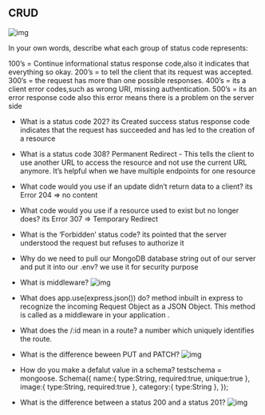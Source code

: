## CRUD 

![img](https://camo.githubusercontent.com/8659fc88ec6a71e39d976341a7931d9daa4d9c8885e6cee63e9158d7bb453cdc/68747470733a2f2f7777772e6d696c746f6e6d61726b6574696e672e636f6d2f77702d636f6e74656e742f75706c6f6164732f323031382f30342f63727564616c6c70726f6772616d73646f6974646f776e6c6f61642e706e67)

In your own words, describe what each group of status code represents:

100’s = Continue informational status response code,also it indicates that everything so okay.
200’s = to tell the client that its request was accepted.
300’s =  the request has more than one possible responses.
400’s = its a client error codes,such as wrong URI, missing authentication.
500’s = its an error response code also this error means there is a problem on the server side

- What is a status code 202?
its Created success status response code indicates that the request has succeeded and has led to the creation of a resource

- What is a status code 308?
Permanent Redirect - This tells the client to use another URL to access the resource and not use the current URL anymore. It’s helpful when we have multiple endpoints for one resource

- What code would you use if an update didn’t return data to a client?
 its Error 204 => no content 

- What code would you use if a resource used to exist but no longer does?
its Error 307 => Temporary Redirect

- What is the ‘Forbidden’ status code?
its pointed that the server understood the request but refuses to authorize it 


- Why do we need to pull our MongoDB database string out of our server and put it into our .env?
we use it for security purpose 

 - What is middleware?
 ![img](https://slideplayer.com/4804255/15/images/slide_1.jpg)
 
- What does app.use(express.json()) do?
method inbuilt in express to recognize the incoming Request Object as a JSON Object. This method is called as a middleware in your application .

- What does the /:id mean in a route?
 a number which uniquely identifies the route.

- What is the difference beween PUT and PATCH?
![img](https://warroom.rsmus.com/wp-content/uploads/2017/08/table_2.png)

- How do you make a defalut value in a schema?
testschema = mongoose. Schema({ name:{ type:String, required:true, unique:true }, image:{ type:String, required:true }, category:{ type:String }, });

- What is the difference between a status 200 and a status 201?
![img](https://image.slidesharecdn.com/springmvctoiosandtherest-130219141749-phpapp01/95/spring-mvc-to-ios-and-the-rest-15-638.jpg?cb=1361913475)